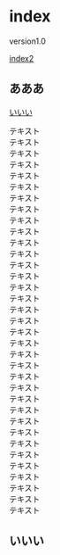 # index 

version1.0

[index2](index2.md#いいい)

## あああ

[いいい](#いいい)


テキスト  
テキスト  
テキスト  
テキスト  
テキスト  
テキスト  
テキスト  
テキスト  
テキスト  
テキスト  
テキスト  
テキスト  
テキスト  
テキスト  
テキスト  
テキスト  
テキスト  
テキスト  
テキスト  
テキスト  
テキスト  
テキスト  
テキスト  
テキスト  
テキスト  
テキスト  
テキスト  
テキスト  
テキスト  
テキスト  
テキスト  
テキスト  
テキスト  
テキスト  
テキスト  


## いいい
